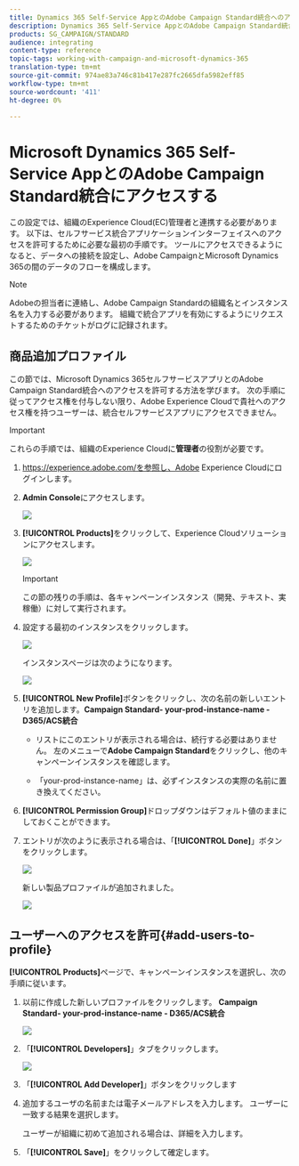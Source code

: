 ```yaml
---
title: Dynamics 365 Self-Service AppとのAdobe Campaign Standard統合へのアクセス
description: Dynamics 365 Self-Service AppとのAdobe Campaign Standard統合
products: SG_CAMPAIGN/STANDARD
audience: integrating
content-type: reference
topic-tags: working-with-campaign-and-microsoft-dynamics-365
translation-type: tm+mt
source-git-commit: 974ae83a746c81b417e287fc2665dfa5982eff85
workflow-type: tm+mt
source-wordcount: '411'
ht-degree: 0%

---
```



# Microsoft Dynamics 365 Self-Service AppとのAdobe Campaign Standard統合にアクセスする

この設定では、組織のExperience Cloud(EC)管理者と連携する必要があります。 以下は、セルフサービス統合アプリケーションインターフェイスへのアクセスを許可するために必要な最初の手順です。 ツールにアクセスできるようになると、データへの接続を設定し、Adobe CampaignとMicrosoft Dynamics 365の間のデータのフローを構成します。

>[!NOTE]
>
>Adobeの担当者に連絡し、Adobe Campaign Standardの組織名とインスタンス名を入力する必要があります。 組織で統合アプリを有効にするようにリクエストするためのチケットがログに記録されます。

## 商品追加プロファイル

この節では、Microsoft Dynamics 365セルフサービスアプリとのAdobe Campaign Standard統合へのアクセスを許可する方法を学びます。 次の手順に従ってアクセス権を付与しない限り、Adobe Experience Cloudで貴社へのアクセス権を持つユーザーは、統合セルフサービスアプリにアクセスできません。

>[!IMPORTANT]
>
> これらの手順では、組織のExperience Cloudに&#x200B;**管理者**&#x200B;の役割が必要です。


1. https://experience.adobe.com/を参照し、Adobe Experience Cloudにログインします。
1. **Admin Console**&#x200B;にアクセスします。

   ![](assets/do-not-localize/d365-to-acs-access-3.png)

1. **[!UICONTROL Products]**&#x200B;をクリックして、Experience Cloudソリューションにアクセスします。

   ![](assets/do-not-localize/d365-to-acs-access-6.png)


   >[!IMPORTANT]
   >
   >この節の残りの手順は、各キャンペーンインスタンス（開発、テキスト、実稼働）に対して実行されます。

1. 設定する最初のインスタンスをクリックします。

   ![](assets/do-not-localize/d365-to-acs-access-6.png)

   インスタンスページは次のようになります。

   ![](assets/do-not-localize/d365-to-acs-access-8.png)

1. **[!UICONTROL New Profile]**&#x200B;ボタンをクリックし、次の名前の新しいエントリを追加します。**Campaign Standard- your-prod-instance-name - D365/ACS統合**

   * リストにこのエントリが表示される場合は、続行する必要はありません。 左のメニューで&#x200B;**Adobe Campaign Standard**&#x200B;をクリックし、他のキャンペーンインスタンスを確認します。

   * 「your-prod-instance-name」は、必ずインスタンスの実際の名前に置き換えてください。

1. **[!UICONTROL Permission Group]**&#x200B;ドロップダウンはデフォルト値のままにしておくことができます。

1. エントリが次のように表示される場合は、「**[!UICONTROL Done]**」ボタンをクリックします。

   ![](assets/do-not-localize/d365-to-acs-access-14.png)

   新しい製品プロファイルが追加されました。

   ![](assets/do-not-localize/d365-to-acs-access-15.png)

## ユーザーへのアクセスを許可{#add-users-to-profile}

**[!UICONTROL Products]**&#x200B;ページで、キャンペーンインスタンスを選択し、次の手順に従います。

1. 以前に作成した新しいプロファイルをクリックします。 **Campaign Standard- your-prod-instance-name - D365/ACS統合**

   ![](assets/do-not-localize/d365-to-acs-access-15.png)

1. 「**[!UICONTROL Developers]**」タブをクリックします。

   ![](assets/do-not-localize/d365-to-acs-access-18.png)

1. 「**[!UICONTROL Add Developer]**」ボタンをクリックします

1. 追加するユーザの名前または電子メールアドレスを入力します。  ユーザーに一致する結果を選択します。

   ユーザーが組織に初めて追加される場合は、詳細を入力します。

1. 「**[!UICONTROL Save]**」をクリックして確定します。
